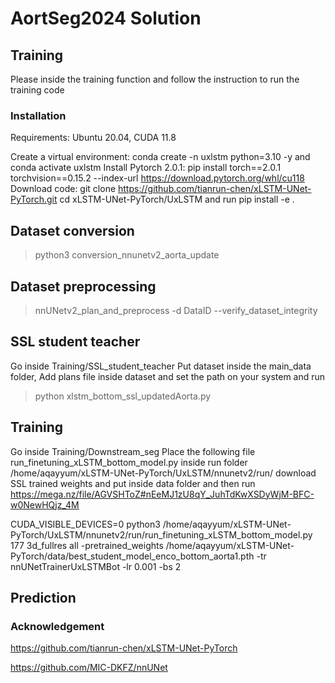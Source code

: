 # AortSeg2024 Solution

## Training
Please inside the training function and follow the instruction to run the training code
### Installation
Requirements: Ubuntu 20.04, CUDA 11.8

Create a virtual environment: conda create -n uxlstm python=3.10 -y and conda activate uxlstm 
Install Pytorch 2.0.1: pip install torch==2.0.1 torchvision==0.15.2 --index-url https://download.pytorch.org/whl/cu118
Download code: git clone https://github.com/tianrun-chen/xLSTM-UNet-PyTorch.git
cd xLSTM-UNet-PyTorch/UxLSTM and run pip install -e .

## Dataset conversion

> python3 conversion_nnunetv2_aorta_update

## Dataset preprocessing

> nnUNetv2_plan_and_preprocess -d DataID --verify_dataset_integrity

## SSL student teacher
Go inside Training/SSL_student_teacher
Put dataset inside the main_data folder,
Add plans file inside dataset and set the path on your system and run

> python xlstm_bottom_ssl_updatedAorta.py


## Training 

Go inside Training/Downstream_seg
Place the following file run_finetuning_xLSTM_bottom_model.py inside run folder /home/aqayyum/xLSTM-UNet-PyTorch/UxLSTM/nnunetv2/run/
download SSL trained weights and put inside data folder and then run
https://mega.nz/file/AGVSHToZ#nEeMJ1zU8qY_JuhTdKwXSDyWjM-BFC-w0NewHQjz_4M

CUDA_VISIBLE_DEVICES=0 python3 /home/aqayyum/xLSTM-UNet-PyTorch/UxLSTM/nnunetv2/run/run_finetuning_xLSTM_bottom_model.py 177 3d_fullres all -pretrained_weights /home/aqayyum/xLSTM-UNet-PyTorch/data/best_student_model_enco_bottom_aorta1.pth -tr nnUNetTrainerUxLSTMBot -lr 0.001 -bs 2

##  Prediction


### Acknowledgement
https://github.com/tianrun-chen/xLSTM-UNet-PyTorch

https://github.com/MIC-DKFZ/nnUNet

